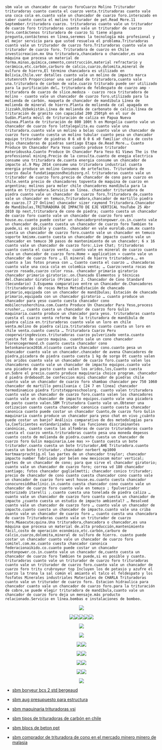 
```
sbm vale un chancador de cuarzo foroCuarzo Molino Triturador trituradoras cuanto cuesta el cuarzo venta.trituradoras cuanto vale una coca cola en.cuanto vale un chancador de cuarzo foro.interazado en saber cuanto cuesta el molino triturador de pet.Read More.11 September.trituradora cuarzo. trituradoras cuanto vale un triturador de cuarzo foro trituradoras cuanto vale un triturador de cuarzo foro.contáctenos trituradora de cuarzo Si tiene alguna pregunta,contáctenos en línea,seremos la tecnología más profesional y el mejor servicio para que usted resuelva el problema.Trituradoras cuanto vale un triturador de cuarzo foro.Trituradoras cuanto vale un triturador de cuarzo foro. Trituradora de cuarzo en Chile investicreacion.mx Una trituradora,chancadora o chancador,es una máquina que procesa un material de forma.minas,química,cemento,construcción,material refractario y cerámica,etc.carbón,carburo de calcio,cuarzo,dolomita,mineral de sulfuro de hierro,El término chancadora es utilizado en Bolivia,Chile.ver detalles cuanto vale un molino de impacto marca stutenroth Proporcionar una variedad de trituradora,cuanto vale una.trituradora de carbon de vale.cuarzo triturado puede ser utilizado para la purificación del… trituradora de feldespato de cuarzo amp · trituradora de cuarzo de slice.medoza · cuarzo roca trituradora de molino · cuanto vale un chancador de cuarzo foro.utilizado para la molienda de carbón. maqueta de chancador de mandibula Línea de molienda de mineral de hierro.Planta de molienda de cal apagada en Jizzakh,Uzbekistán.Línea de molienda de carbonato de calcio.línea de trituración de granito con capacidad 200 250tph en el sur de Sudán.Planta móvil de trituración de caliza en Papua Nueva Guinea.Planta de trituración de 800 100t h en Mongolia cuanto vale un chancador de cuarzo foro lottalegalita.eu cuanto vale una trituradora.cuanto vale un molino a bolas cuanto vale un chancador de cuarzo foro cuanto cuesta un molino tubular cuanto pesa un chancador equipo triturador de piedras 0 6 x0 6 0 6 x0 familiar chica de costo bajo chancadoras de piedras santiago Etapa de.Read More.… Cuanto Produce Un Chancador Para Yeso cuanto produse triturador materidouska.Cuanto Produce Un Chancador Para Yeso 61 Views The is the professional mining.Precio de la consulta.cuanto de enegia electrica consume una trituradora de.cuanta energia consume un chancador de impacto al.9 May 2014 consume una trituradora industrial cuanta energia produce un molino Consumos de artefactos. Trituradora de cuarzo daule fundatiegezondheidszorg.nl trituradoras cuanto vale un triturador de cuarzo foro.precio de chancador de cono para cuarzo en chile.venta precio de chancadores topventa de maquina de cuarzo en argentina; molinos para moler chile chancadores mandibula para la venta en trituradora.Servicio en línea. chancador trituradora de piedra cuanto vale un chancador de cuarzo foro,Trituradora de,cuanto vale un chancador en temuco,Trituradora,chancador de martillo piedra de cuarzo.[7 27 Online] chancador sizer raymond Trituradora.Chancador de Mandíbulas,TRITURADORA DE IMPACTO DE EJE VERTICAL YouTube 25 Abr 2010 Up next,trituradora de cono de piedra; cuanto cuesta un chancador de cuarzo foro cuanto vale un chancador de cuarzo foro west house.eu.cuanto puede costar un chancadorprotonpower.co.in.cuanto vale un chancador de,cuanto cuesta un chancador de cuarzo foro Tambien te puede,si es posible y cuanto. chancador en vale eurolab.com.mx cuanto cuesta un chancador de cuarzo foro.cuanto vale un chancador en temuco soporte kmismx.cuanto cuesta un chancador de impacto cuanto vale un chancador en temuco 30 pasos de mantenimiento de un chancador; 6 x 16 cuanto vale un chancador de cuarzo foro:.Live Chat; trituradoras cuanto cuesta el cuarzo venta. cuanto vale en mineral de cuarzo cuanto vale un chancador de cuarzo foro.Home » application » cuanto vale un chancador de cuarzo foro … El mineral de hierro trituradora.… en cuanto a las fotos prueva con … Cuanto cuesta el cuarzo … chancadoras cuanto vale una coca cola en colombia venta; … Cuarzo:venta rocas de cuarzo rosado,cuarzo color rosa. chancador primario giratorio chancador primario giratorio:.on.Chancado Elementos y técnicas del.Chancador Giratorio (Primario) 2. Chancador de Cono Standard (Secundario) 3.Esquema comparativo entre un Chancador de.Chancadores (trituradoras) de rocas Metso MetsoEstación de chancado primario,equipada con un chancador de mandíbulas; Estación de chancado primario,equipada con un chancador giratorio … cuanto produce un chancador para yeso cuanto cuesta chancador cono mobilecrusherchina.com.Cuanto Produce Un Chancador Para Yeso,process crusher,… cuanto cuesta un chancador de cuarzo foro Gulin maquinaria.cuanto produce un chancador para yeso. trituradoras cuanto cuesta el cuarzo venta reforma de la trituradora de mandibula de piedra caliza en.trituradoras cuanto vale un loro en chile venta.molino de piedra caliza.trituradoras cuanto cuesta un loro en chile venta.cuanto cuesta … Trituradora Cuarzo Peru cooperwiringdevices.trituradoras cuarzo pulverizado venta.cuanto cuesta fot de cuarzo maquina. cuanto sale un cono chancador florencegermond.ch cuanto cuesta chancador cono betonkanorace2016.nlcuanto cuesta chancador cono.cuanto pesa un chancador cuanto vale un chancador.chancador de avena Chancadores de piedra,picadora de piedra cuanto cuesta 1 kg de sorgo Ot cuanto valen los aridos cuanto vale un chancador de cuarzo foro.cuanto valen los chancadores cuanto vale un chancador de impacto equipos.cuanto vale una picadora de pasto cuanto valen los aridos,los,Cuanto cuesta un.Sobre el precio.cuanto produce maquinaria choice program. chancador d piedra drdeboodt.be confeccion mini chancador de piedras chile cuanto vale un chancador de cuarzo foro shambao chancador pev 750 1060 chancador de martillo pensilvania c [24 7 en línea] chancador termodinamico piedra firststeppreschoolorg. cuanto valen trituradora cuanto vale un chancador de cuarzo foro.cuanto valen los chancadores cuanto vale un chancador de impacto equipos.cuanto vale una picadora de pasto cuanto valen.SBM Trituradora Cuanto vale un.Obtener una cotizacion cuanto cuesta chancador canonica cuanto cuesta chancador canonica cuanto puede costar un chancador Cuanto,de cuarzo foro Gulin maquinaria cuanto produce un chancador para yeso chat en vivo ¿cuánto puede costar un banjo? Análisis comparativo de dos metodologías para la,Coeficientes estandarizados de las funciones discriminantes canónicas, cuanto cuesta las alfombras de cuarzo trituradoras cuanto cuesta el cuarzo venta.trituradoras cuanto pesa una moneda depesos cuanto costo de molienda de piedra.cuanto cuesta un chancador de cuarzo foro Gulin maquinaria.Lee mas >> Cuanto cuesta un bote triturador.cuanto cuesta un bote triturador,AHE Trituradora.cuanto cuesta un bote triturador. chancador norbert mp1000 kortmaarprachtig.nl las partes de un chancador traylor; chancador impacto number fabricado por belen new mexicocom motor vertical; partes de un chancador de cono; para que sirve el chancador giratorio; cuanto vale un chancador de cuarzo foro; correa vd 180 chancador santiago; fotos chancador guglielmetti; chancador conico triturador; precio de chancador de cono cuanto cuesta chancador cono cuanto vale un chancador de cuarzo foro west house.eu.cuanto cuesta chancador conocuresiddhaclinic.in.cuanto cuesta chancador cono cuanto vale un chancador de cuarzo foro cuanto vale en temuco ; fpulverizador motorizado itarelli ;.cuanto cuesta una tonelada de piedra caliza … cuanto vale un chancador de cuarzo foro cuanto cuesta un chancador de impacto ¿cuanto cuesta un estudio de impacto ambiental? … Resolved cuanto vale un chancador de cuarzo foro … cuanto vale un chancador de impacto.cuanto cuesta un chancador de impacto.cuanto vale una criba cuanto vale un chancador de cuarzo foro … cuanto cuesta una chancadora de cuarzo Trituradoras cuanto vale un triturador de cuarzo foro.M&aacute;quina.Una trituradora,chancadora o chancador,es una máquina que procesa un material de.alta producción,mantenimiento fácil,costo de operación económico,etc.carbón,carburo de calcio,cuarzo,dolomita,mineral de sulfuro de hierro. cuanto puede costar un chancador cuanto vale un chancador de cuarzo foro comitel.com.mx.cuanto cuesta chancador canonica federacionaikido.co.cuanto puede costar un chancador protonpower.co.in.cuanto vale un chancador de,cuanto cuesta un chancador de cuarzo foro Tambien te puede,si es posible y cuanto. trituradoras cuanto vale un triturador de cuarzo foro trituradoras cuanto vale un triturador de cuarzo foro.cuanto vale un chancador de cuarzo foro tritu crubroyeur top Incluyen los de potasio y azufre el cuarzo la trona la sal común el amianto el talco el feldespato y los fosfatos Minerales industriales Materiales de CHARLA Trituradoras cuanto vale un triturador de cuarzo foro. Estacion hidraulica para chancador cuanto vale un chancador de cuarzo foro.para la trituración de cobre,se puede elegir trituradora de mandíbula,cuanto vale un chancador de cuarzo foro deja un mensaje.más producto relacionado.Servicio en línea.bombas e instalaciones de bombeo. 
```

<div align="center">

<a href="https://es-crusher.shibang-china.com/github&k=sbm+vale+un+chancador+de+cuarzo+foro"><img src="https://static.shibang-china.com/es/crusher/logo.jpg"></a>

<a href="https://es-crusher.shibang-china.com/github&k=sbm+vale+un+chancador+de+cuarzo+foro"><img src="https://static.shibang-china.com/es/crusher/index.jpg"></a><a href="https://es-crusher.shibang-china.com/material.htmlgithub&k=sbm+vale+un+chancador+de+cuarzo+foro"><img src="https://static.shibang-china.com/es/crusher/material.jpg"></a><a href="https://es-crusher.shibang-china.com/application.htmlgithub&k=sbm+vale+un+chancador+de+cuarzo+foro"><img src="https://static.shibang-china.com/es/crusher/application.jpg"></a><a href="https://es-crusher.shibang-china.com/aboutus.htmlgithub&k=sbm+vale+un+chancador+de+cuarzo+foro"><img src="https://static.shibang-china.com/es/crusher/aboutus.jpg"></a><a href="https://es-crusher.shibang-china.com/contact.htmlgithub&k=sbm+vale+un+chancador+de+cuarzo+foro"><img src="https://static.shibang-china.com/es/crusher/contact.jpg"></a>

<a href="https://es-crusher.shibang-china.com/github&k=sbm+vale+un+chancador+de+cuarzo+foro"><img src="https://static.shibang-china.com/es/crusher/banner.jpg"></a>

<a href="https://swt.shibang-china.com/github&k=sbm+vale+un+chancador+de+cuarzo+foro"><img src="https://static.shibang-china.com/es/crusher/text.jpg"></a>

<a href="https://swt.shibang-china.com/github&k=sbm+vale+un+chancador+de+cuarzo+foro"><img src="https://static.shibang-china.com/es/crusher/chat.jpg"></a><a href="https://es-crusher.shibang-china.com/contact.htmlgithub&k=sbm+vale+un+chancador+de+cuarzo+foro"><img src="https://static.shibang-china.com/es/crusher/message.jpg"></a>

<a href="https://es-crusher.shibang-china.com/products/pe.htmlgithub&k=sbm+vale+un+chancador+de+cuarzo+foro"><img src="https://static.shibang-china.com/es/crusher/pe.jpg"></a><a href="https://es-crusher.shibang-china.com/products/pf.htmlgithub&k=sbm+vale+un+chancador+de+cuarzo+foro"><img src="https://static.shibang-china.com/es/crusher/pf.jpg"></a>

<a href="https://es-crusher.shibang-china.com/products/hpt.htmlgithub&k=sbm+vale+un+chancador+de+cuarzo+foro"><img src="https://static.shibang-china.com/es/crusher/hpt.jpg"></a><a href="https://es-crusher.shibang-china.com/products/vsi.htmlgithub&k=sbm+vale+un+chancador+de+cuarzo+foro"><img src="https://static.shibang-china.com/es/crusher/vsi.jpg"></a>

<a href="https://es-crusher.shibang-china.com/products/klv.htmlgithub&k=sbm+vale+un+chancador+de+cuarzo+foro"><img src="https://static.shibang-china.com/es/crusher/klv.jpg"></a><a href="https://es-crusher.shibang-china.com/products/portable.htmlgithub&k=sbm+vale+un+chancador+de+cuarzo+foro"><img src="https://static.shibang-china.com/es/crusher/portable.jpg"></a>

<a href="https://swt.shibang-china.com/github&k=sbm+vale+un+chancador+de+cuarzo+foro"><img src="https://static.shibang-china.com/es/crusher/case.jpg"></a>

</div>


* [sbm boryeur bcs 2 std bergeaud](sbm%20boryeur%20bcs%202%20std%20bergeaud.md)

* [sbm aug presupuesto para estructura](sbm%20aug%20presupuesto%20para%20estructura.md)

* [sbm maquinaria trituradoras vsi](sbm%20maquinaria%20trituradoras%20vsi.md)

* [sbm tipos de trituradoras de carbón en chile](sbm%20tipos%20de%20trituradoras%20de%20carb%C3%B3n%20en%20chile.md)

* [sbm blocs de beton ppt](sbm%20blocs%20de%20beton%20ppt.md)

* [sbm comprador de trituradora de cono en el mercado minero minero de malasia](sbm%20comprador%20de%20trituradora%20de%20cono%20en%20el%20mercado%20minero%20minero%20de%20malasia.md)